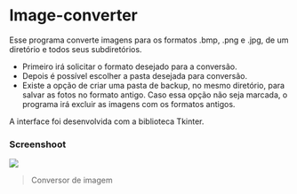 # Image-converter
Esse programa converte imagens para os formatos .bmp, .png e .jpg, de um diretório e todos seus subdiretórios.

- Primeiro irá solicitar o formato desejado para a conversão.
- Depois é possível escolher a pasta desejada para conversão.
- Existe a opção de criar uma pasta de backup, no mesmo diretório, para salvar as fotos no formato antigo. Caso essa opção não seja marcada, o programa irá excluir as imagens com os formatos antigos.

A interface foi desenvolvida com a biblioteca Tkinter.

### Screenshoot
![](https://i.ibb.co/gDw42bS/Screenshot-2.png)

> Conversor de imagem

